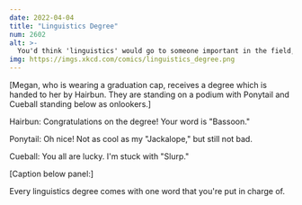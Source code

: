 ```yaml
---
date: 2022-04-04
title: "Linguistics Degree"
num: 2602
alt: >-
  You'd think 'linguistics' would go to someone important in the field, but it's actually assigned to a random student in Ohio who barely graduated and then went into automotive marketing.
img: https://imgs.xkcd.com/comics/linguistics_degree.png
---
```

[Megan, who is wearing a graduation cap, receives a degree which is handed to her by Hairbun. They are standing on a podium with Ponytail and Cueball standing below as onlookers.]

Hairbun: Congratulations on the degree! Your word is "Bassoon."

Ponytail: Oh nice! Not as cool as my "Jackalope," but still not bad.

Cueball: You all are lucky. I'm stuck with "Slurp."

[Caption below panel:]

Every linguistics degree comes with one word that you're put in charge of.